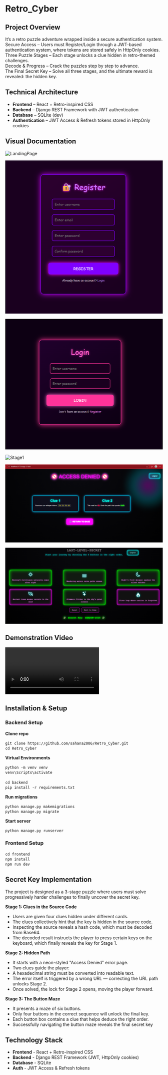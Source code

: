 # Retro_Cyber

## Project Overview

It’s a retro puzzle adventure wrapped inside a secure authentication system.  
Secure Access – Users must Register/Login through a JWT-based authentication system, where tokens are stored safely in HttpOnly cookies.  
Three Puzzle Stages – Each stage unlocks a clue hidden in retro-themed challenges.  
Decode & Progress – Crack the puzzles step by step to advance.  
The Final Secret Key – Solve all three stages, and the ultimate reward is revealed: the hidden key.

## Technical Architecture

- **Frontend** – React + Retro-inspired CSS
- **Backend** – Django REST Framework with JWT authentication
- **Database** – SQLite (dev)
- **Authentication** – JWT Access & Refresh tokens stored in HttpOnly cookies

## Visual Documentation

![LandingPage](./assets/Landing_Page.gif)

![RegisterPage](./assets/Register_Page.png)

![LoginPage](./assets/Login_Page.png)

![Stage1](./assets/Stage1.gif)

![Stage2](./assets/Stage2.png)

![Stage3](./assets/Stage3.png)

## Demonstration Video

![GDG_Retro](./assets/GDG_Retro.mp4)

## Installation & Setup

### Backend Setup

**Clone repo**

    git clone https://github.com/sahana2006/Retro_Cyber.git
    cd Retro_Cyber

**Virtual Environments**

    python -m venv venv
    venv\Scripts\activate

    cd backend
    pip install -r requirements.txt

**Run migrations**

    python manage.py makemigrations
    python manage.py migrate

**Start server**

    python manage.py runserver

### Frontend Setup

    cd frontend
    npm install
    npm run dev

## Secret Key Implementation

The project is designed as a 3-stage puzzle where users must solve progressively harder challenges to finally uncover the secret key.

**Stage 1: Clues in the Source Code**

- Users are given four clues hidden under different cards.
- The clues collectively hint that the key is hidden in the source code.
- Inspecting the source reveals a hash code, which must be decoded from Base64.
- The decoded result instructs the player to press certain keys on the keyboard, which finally reveals the key for Stage 1.

**Stage 2: Hidden Path**

- It starts with a neon-styled "Access Denied" error page.
- Two clues guide the player:
- A hexadecimal string must be converted into readable text.
- The error itself is triggered by a wrong URL — correcting the URL path unlocks Stage 2.
- Once solved, the lock for Stage 2 opens, moving the player forward.

**Stage 3: The Button Maze**

- It presents a maze of six buttons.
- Only four buttons in the correct sequence will unlock the final key.
- Each button box contains a clue that helps deduce the right order.
- Successfully navigating the button maze reveals the final secret key

## Technology Stack

- **Frontend** - React + Retro-inspired CSS
- **Backend** - Django REST Framework (JWT, HttpOnly cookies)
- **Database** - SQLite
- **Auth** - JWT Access & Refresh tokens
